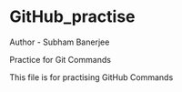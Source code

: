 # GitHub_practise

Author - Subham Banerjee

Practice for Git Commands 

This file is for practising GitHub Commands 


